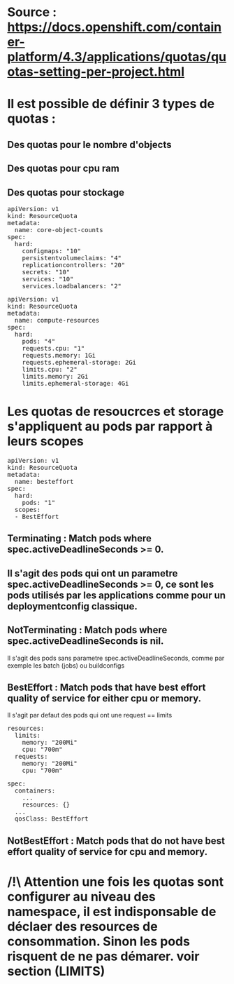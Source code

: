# Source : https://docs.openshift.com/container-platform/4.3/applications/quotas/quotas-setting-per-project.html  
# Il est possible de définir 3 types de quotas : 
## Des quotas pour le nombre d'objects
## Des quotas pour cpu ram
## Des quotas pour stockage

<pre>
apiVersion: v1
kind: ResourceQuota
metadata:
  name: core-object-counts
spec:
  hard:
    configmaps: "10" 
    persistentvolumeclaims: "4" 
    replicationcontrollers: "20" 
    secrets: "10" 
    services: "10" 
    services.loadbalancers: "2" 
</pre>

<pre>
apiVersion: v1
kind: ResourceQuota
metadata:
  name: compute-resources
spec:
  hard:
    pods: "4" 
    requests.cpu: "1" 
    requests.memory: 1Gi 
    requests.ephemeral-storage: 2Gi 
    limits.cpu: "2" 
    limits.memory: 2Gi 
    limits.ephemeral-storage: 4Gi 
</pre>


# Les quotas de resoucrces et storage s'appliquent au pods par rapport à leurs scopes
<pre>
apiVersion: v1
kind: ResourceQuota
metadata:
  name: besteffort
spec:
  hard:
    pods: "1" 
  scopes:
  - BestEffort 
</pre>
## Terminating : Match pods where spec.activeDeadlineSeconds >= 0.
## Il s'agit des pods qui ont un parametre spec.activeDeadlineSeconds >= 0, ce sont les pods utilisés par les applications comme pour un deploymentconfig classique.

## NotTerminating : Match pods where spec.activeDeadlineSeconds is nil.
Il s'agit des pods sans parametre spec.activeDeadlineSeconds, comme par exemple les batch (jobs) ou buildconfigs

## BestEffort : Match pods that have best effort quality of service for either cpu or memory.
Il s'agit par defaut des pods qui ont une request == limits
<pre>
resources:
  limits:
    memory: "200Mi"
    cpu: "700m"
  requests:
    memory: "200Mi"
    cpu: "700m"
</pre>

<pre>
spec:
  containers:
    ...
    resources: {}
  ...
  qosClass: BestEffort
</pre>

## NotBestEffort : Match pods that do not have best effort quality of service for cpu and memory.

# /!\ Attention une fois les quotas sont configurer au niveau des namespace, il est indisponsable de déclaer des resources de consommation. Sinon les pods risquent de ne pas démarer. voir section (LIMITS)


